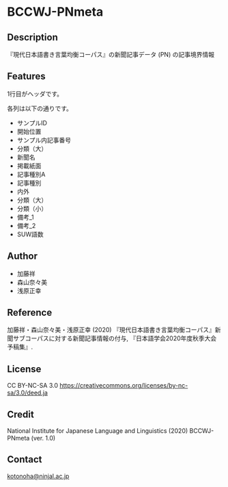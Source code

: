 # BCCWJ-PNmeta

## Description
『現代日本語書き言葉均衡コーパス』の新聞記事データ (PN) の記事境界情報

## Features

1行目がヘッダです。

各列は以下の通りです。
- サンプルID
- 開始位置
- サンプル内記事番号
- 分類（大）
- 新聞名
- 掲載紙面
- 記事種別A
- 記事種別
- 内外
- 分類（大）
- 分類（小）
- 備考_1
- 備考_2
- SUW語数

## Author

- 加藤祥
- 森山奈々美
- 浅原正幸

## Reference 
加藤祥・森山奈々美・浅原正幸 (2020) 『現代日本語書き言葉均衡コーパス』新聞サブコーパスに対する新聞記事情報の付与, 『日本語学会2020年度秋季大会予稿集』.

## License
CC BY-NC-SA 3.0 https://creativecommons.org/licenses/by-nc-sa/3.0/deed.ja

## Credit
National Institute for Japanese Language and Linguistics (2020) BCCWJ-PNmeta (ver. 1.0)

## Contact
kotonoha@ninjal.ac.jp
